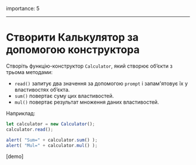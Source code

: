 importance: 5

---

# Створити Калькулятор за допомогою конструктора

Створіть функцію-конструктор `Calculator`, який створює об’єкти з трьома методами:

- `read()` запитує два значення за допомогою `prompt` і запам'ятовує їх у властивостях об’єкта.
- `sum()` повертає суму цих властивостей.
- `mul()` повертає результат множення даних властивостей.

Наприклад:

```js
let calculator = new Calculator();
calculator.read();

alert( "Sum=" + calculator.sum() );
alert( "Mul=" + calculator.mul() );
```

[demo]
